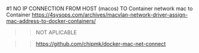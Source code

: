 
#1 NO IP CONNECTION FROM HOST (macos) TO Container
network mac to Container
https://4sysops.com/archives/macvlan-network-driver-assign-mac-address-to-docker-containers/
>> NOT APLICABLE

>> https://github.com/chipmk/docker-mac-net-connect


